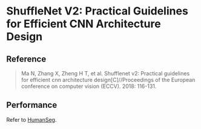 # ShuffleNet V2: Practical Guidelines for Efficient CNN Architecture Design

## Reference

> Ma N, Zhang X, Zheng H T, et al. Shufflenet v2: Practical guidelines for efficient cnn architecture design[C]//Proceedings of the European conference on computer vision (ECCV). 2018: 116-131.


## Performance
Refer to [HumanSeg](contrib/HumanSeg).
